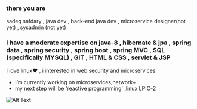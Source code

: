 ### there you are
sadeq safdary , java dev , back-end java dev , microservice designer(not yet) , sysadmin (not yet)
### I have a moderate expertise on java-8 , hibernate & jpa , spring data , spring security , spring boot , spring MVC , SQL (specifically MYSQL) , GIT , HTML & CSS , servlet & JSP

I love linux:heart: , i interested in web security and microservices
- I’m currently working on microservices,network+
- my next step will be 'reactive programming' ,linux LPIC-2

 ![Alt Text](https://media.giphy.com/media/hsDSL38kAnKYI0gSXo/giphy.gif)

